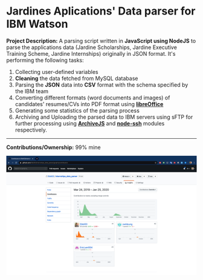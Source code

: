 # Jardines Aplications' Data parser for IBM Watson

**Project Description:** A parsing script written in **JavaScript using NodeJS** to parse the applications data (Jardine Scholarships, Jardine Executive Training Scheme, Jardine Internships) originally in JSON format. It's performing the following tasks:

1. Collecting user-defined variables
2. **Cleaning** the data fetched from MySQL database
3. Parsing the **JSON** data into **CSV** format with the schema specified by the IBM team
4. Converting different formats (word documents and images) of candidates' resumes/CVs into PDF format using **[libreOffice](https://www.libreoffice.org/)**
5. Generating some statistics of the parsing process
6. Archiving and Uploading the parsed data to IBM servers using sFTP for further processing using **[ArchiveJS](https://www.archiverjs.com/archiver)** and **[node-ssh](https://www.npmjs.com/package/node-ssh)** modules respectively.

---

**Contributions/Ownership:** 99% mine

![Screen Capture](https://github.com/Ebbi53/past_projects_demos/blob/master/%207.%20Applications'%20Data%20Parser/Screenshot%202020-01-25%20at%201.50.29%20AM.png)
